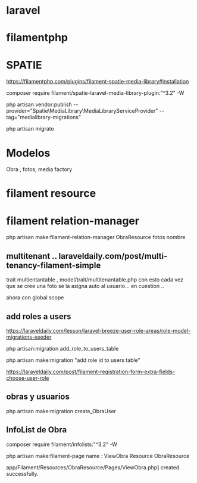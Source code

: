 # laravel 
# filamentphp 

# SPATIE
https://filamentphp.com/plugins/filament-spatie-media-library#installation

composer require filament/spatie-laravel-media-library-plugin:"^3.2" -W


php artisan vendor:publish --provider="Spatie\MediaLibrary\MediaLibraryServiceProvider" --tag="medialibrary-migrations"

php artisan migrate 

# Modelos 

Obra , fotos, media 
factory 

# filament resource 

# filament relation-manager
php artisan make:filament-relation-manager ObraResource fotos nombre



## multitenant .. laraveldaily.com/post/multi-tenancy-filament-simple 

trait multientantable , model/trait/multitenantable.php
con esto cada vez que se cree una foto se la asigna auto al usuario... en cuestion ..

ahora con global scope 


## add roles a users 

https://laraveldaily.com/lesson/laravel-breeze-user-role-areas/role-model-migrations-seeder



php artisan:migration add_role_to_users_table

php artisan make:migration "add role id to users table"



https://laraveldaily.com/post/filament-registration-form-extra-fields-choose-user-role


## obras y usuarios 


php artisan make:migration create_ObraUser


## InfoList de Obra 
composer require filament/infolists:"^3.2" -W



php artisan make:filament-page 
name : ViewObra
Resource ObraResource 



app/Filament/Resources/ObraResource/Pages/ViewObra.php] created successfully.  
